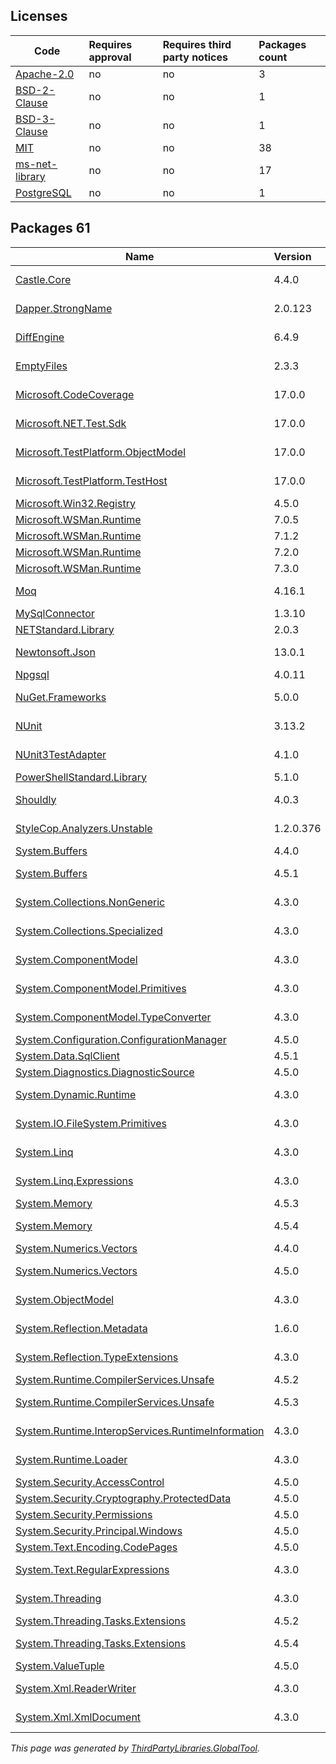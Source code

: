 Licenses
--------
	
|Code|Requires approval|Requires third party notices|Packages count|
|----------|:----|:----|:----|
|[Apache-2.0](licenses/apache-2.0)|no|no|3|
|[BSD-2-Clause](licenses/bsd-2-clause)|no|no|1|
|[BSD-3-Clause](licenses/bsd-3-clause)|no|no|1|
|[MIT](licenses/mit)|no|no|38|
|[ms-net-library](licenses/ms-net-library)|no|no|17|
|[PostgreSQL](licenses/postgresql)|no|no|1|



Packages 61
--------

|Name|Version|Source|License|Used by|
|----------|:----|:----|:----|:----|
|[Castle.Core](packages/nuget.org/castle.core/4.4.0)|4.4.0|[nuget.org](https://www.nuget.org/packages/Castle.Core/4.4.0)|[Apache-2.0](licenses/apache-2.0)|SqlDatabase internal|
|[Dapper.StrongName](packages/nuget.org/dapper.strongname/2.0.123)|2.0.123|[nuget.org](https://www.nuget.org/packages/Dapper.StrongName/2.0.123)|[Apache-2.0](licenses/apache-2.0)|SqlDatabase internal|
|[DiffEngine](packages/nuget.org/diffengine/6.4.9)|6.4.9|[nuget.org](https://www.nuget.org/packages/DiffEngine/6.4.9)|[MIT](licenses/mit)|SqlDatabase internal|
|[EmptyFiles](packages/nuget.org/emptyfiles/2.3.3)|2.3.3|[nuget.org](https://www.nuget.org/packages/EmptyFiles/2.3.3)|[MIT](licenses/mit)|SqlDatabase internal|
|[Microsoft.CodeCoverage](packages/nuget.org/microsoft.codecoverage/17.0.0)|17.0.0|[nuget.org](https://www.nuget.org/packages/Microsoft.CodeCoverage/17.0.0)|[MIT](licenses/mit)|SqlDatabase internal|
|[Microsoft.NET.Test.Sdk](packages/nuget.org/microsoft.net.test.sdk/17.0.0)|17.0.0|[nuget.org](https://www.nuget.org/packages/Microsoft.NET.Test.Sdk/17.0.0)|[MIT](licenses/mit)|SqlDatabase internal|
|[Microsoft.TestPlatform.ObjectModel](packages/nuget.org/microsoft.testplatform.objectmodel/17.0.0)|17.0.0|[nuget.org](https://www.nuget.org/packages/Microsoft.TestPlatform.ObjectModel/17.0.0)|[MIT](licenses/mit)|SqlDatabase internal|
|[Microsoft.TestPlatform.TestHost](packages/nuget.org/microsoft.testplatform.testhost/17.0.0)|17.0.0|[nuget.org](https://www.nuget.org/packages/Microsoft.TestPlatform.TestHost/17.0.0)|[MIT](licenses/mit)|SqlDatabase internal|
|[Microsoft.Win32.Registry](packages/nuget.org/microsoft.win32.registry/4.5.0)|4.5.0|[nuget.org](https://www.nuget.org/packages/Microsoft.Win32.Registry/4.5.0)|[MIT](licenses/mit)|SqlDatabase|
|[Microsoft.WSMan.Runtime](packages/nuget.org/microsoft.wsman.runtime/7.0.5)|7.0.5|[nuget.org](https://www.nuget.org/packages/Microsoft.WSMan.Runtime/7.0.5)|[MIT](licenses/mit)|SqlDatabase|
|[Microsoft.WSMan.Runtime](packages/nuget.org/microsoft.wsman.runtime/7.1.2)|7.1.2|[nuget.org](https://www.nuget.org/packages/Microsoft.WSMan.Runtime/7.1.2)|[MIT](licenses/mit)|SqlDatabase|
|[Microsoft.WSMan.Runtime](packages/nuget.org/microsoft.wsman.runtime/7.2.0)|7.2.0|[nuget.org](https://www.nuget.org/packages/Microsoft.WSMan.Runtime/7.2.0)|[MIT](licenses/mit)|SqlDatabase|
|[Microsoft.WSMan.Runtime](packages/nuget.org/microsoft.wsman.runtime/7.3.0)|7.3.0|[nuget.org](https://www.nuget.org/packages/Microsoft.WSMan.Runtime/7.3.0)|[MIT](licenses/mit)|SqlDatabase|
|[Moq](packages/nuget.org/moq/4.16.1)|4.16.1|[nuget.org](https://www.nuget.org/packages/Moq/4.16.1)|[BSD-3-Clause](licenses/bsd-3-clause)|SqlDatabase internal|
|[MySqlConnector](packages/nuget.org/mysqlconnector/1.3.10)|1.3.10|[nuget.org](https://www.nuget.org/packages/MySqlConnector/1.3.10)|[MIT](licenses/mit)|SqlDatabase|
|[NETStandard.Library](packages/nuget.org/netstandard.library/2.0.3)|2.0.3|[nuget.org](https://www.nuget.org/packages/NETStandard.Library/2.0.3)|[MIT](licenses/mit)|SqlDatabase|
|[Newtonsoft.Json](packages/nuget.org/newtonsoft.json/13.0.1)|13.0.1|[nuget.org](https://www.nuget.org/packages/Newtonsoft.Json/13.0.1)|[MIT](licenses/mit)|SqlDatabase internal|
|[Npgsql](packages/nuget.org/npgsql/4.0.11)|4.0.11|[nuget.org](https://www.nuget.org/packages/Npgsql/4.0.11)|[PostgreSQL](licenses/postgresql)|SqlDatabase|
|[NuGet.Frameworks](packages/nuget.org/nuget.frameworks/5.0.0)|5.0.0|[nuget.org](https://www.nuget.org/packages/NuGet.Frameworks/5.0.0%2b42a8779499c1d1ed2488c2e6b9e2ee6ff6107766)|[Apache-2.0](licenses/apache-2.0)|SqlDatabase internal|
|[NUnit](packages/nuget.org/nunit/3.13.2)|3.13.2|[nuget.org](https://www.nuget.org/packages/NUnit/3.13.2)|[MIT](licenses/mit)|SqlDatabase internal|
|[NUnit3TestAdapter](packages/nuget.org/nunit3testadapter/4.1.0)|4.1.0|[nuget.org](https://www.nuget.org/packages/NUnit3TestAdapter/4.1.0)|[MIT](licenses/mit)|SqlDatabase internal|
|[PowerShellStandard.Library](packages/nuget.org/powershellstandard.library/5.1.0)|5.1.0|[nuget.org](https://www.nuget.org/packages/PowerShellStandard.Library/5.1.0)|[MIT](licenses/mit)|SqlDatabase|
|[Shouldly](packages/nuget.org/shouldly/4.0.3)|4.0.3|[nuget.org](https://www.nuget.org/packages/Shouldly/4.0.3)|[BSD-2-Clause](licenses/bsd-2-clause)|SqlDatabase internal|
|[StyleCop.Analyzers.Unstable](packages/nuget.org/stylecop.analyzers.unstable/1.2.0.376)|1.2.0.376|[nuget.org](https://www.nuget.org/packages/StyleCop.Analyzers.Unstable/1.2.0.376)|[MIT](licenses/mit)|SqlDatabase internal|
|[System.Buffers](packages/nuget.org/system.buffers/4.4.0)|4.4.0|[nuget.org](https://www.nuget.org/packages/System.Buffers/4.4.0)|[MIT](licenses/mit)|SqlDatabase|
|[System.Buffers](packages/nuget.org/system.buffers/4.5.1)|4.5.1|[nuget.org](https://www.nuget.org/packages/System.Buffers/4.5.1)|[MIT](licenses/mit)|SqlDatabase internal|
|[System.Collections.NonGeneric](packages/nuget.org/system.collections.nongeneric/4.3.0)|4.3.0|[nuget.org](https://www.nuget.org/packages/System.Collections.NonGeneric/4.3.0)|[ms-net-library](licenses/ms-net-library)|SqlDatabase internal|
|[System.Collections.Specialized](packages/nuget.org/system.collections.specialized/4.3.0)|4.3.0|[nuget.org](https://www.nuget.org/packages/System.Collections.Specialized/4.3.0)|[ms-net-library](licenses/ms-net-library)|SqlDatabase internal|
|[System.ComponentModel](packages/nuget.org/system.componentmodel/4.3.0)|4.3.0|[nuget.org](https://www.nuget.org/packages/System.ComponentModel/4.3.0)|[ms-net-library](licenses/ms-net-library)|SqlDatabase internal|
|[System.ComponentModel.Primitives](packages/nuget.org/system.componentmodel.primitives/4.3.0)|4.3.0|[nuget.org](https://www.nuget.org/packages/System.ComponentModel.Primitives/4.3.0)|[ms-net-library](licenses/ms-net-library)|SqlDatabase internal|
|[System.ComponentModel.TypeConverter](packages/nuget.org/system.componentmodel.typeconverter/4.3.0)|4.3.0|[nuget.org](https://www.nuget.org/packages/System.ComponentModel.TypeConverter/4.3.0)|[ms-net-library](licenses/ms-net-library)|SqlDatabase internal|
|[System.Configuration.ConfigurationManager](packages/nuget.org/system.configuration.configurationmanager/4.5.0)|4.5.0|[nuget.org](https://www.nuget.org/packages/System.Configuration.ConfigurationManager/4.5.0)|[MIT](licenses/mit)|SqlDatabase|
|[System.Data.SqlClient](packages/nuget.org/system.data.sqlclient/4.5.1)|4.5.1|[nuget.org](https://www.nuget.org/packages/System.Data.SqlClient/4.5.1)|[MIT](licenses/mit)|SqlDatabase|
|[System.Diagnostics.DiagnosticSource](packages/nuget.org/system.diagnostics.diagnosticsource/4.5.0)|4.5.0|[nuget.org](https://www.nuget.org/packages/System.Diagnostics.DiagnosticSource/4.5.0)|[MIT](licenses/mit)|SqlDatabase|
|[System.Dynamic.Runtime](packages/nuget.org/system.dynamic.runtime/4.3.0)|4.3.0|[nuget.org](https://www.nuget.org/packages/System.Dynamic.Runtime/4.3.0)|[ms-net-library](licenses/ms-net-library)|SqlDatabase internal|
|[System.IO.FileSystem.Primitives](packages/nuget.org/system.io.filesystem.primitives/4.3.0)|4.3.0|[nuget.org](https://www.nuget.org/packages/System.IO.FileSystem.Primitives/4.3.0)|[ms-net-library](licenses/ms-net-library)|SqlDatabase internal|
|[System.Linq](packages/nuget.org/system.linq/4.3.0)|4.3.0|[nuget.org](https://www.nuget.org/packages/System.Linq/4.3.0)|[ms-net-library](licenses/ms-net-library)|SqlDatabase internal|
|[System.Linq.Expressions](packages/nuget.org/system.linq.expressions/4.3.0)|4.3.0|[nuget.org](https://www.nuget.org/packages/System.Linq.Expressions/4.3.0)|[ms-net-library](licenses/ms-net-library)|SqlDatabase internal|
|[System.Memory](packages/nuget.org/system.memory/4.5.3)|4.5.3|[nuget.org](https://www.nuget.org/packages/System.Memory/4.5.3)|[MIT](licenses/mit)|SqlDatabase|
|[System.Memory](packages/nuget.org/system.memory/4.5.4)|4.5.4|[nuget.org](https://www.nuget.org/packages/System.Memory/4.5.4)|[MIT](licenses/mit)|SqlDatabase internal|
|[System.Numerics.Vectors](packages/nuget.org/system.numerics.vectors/4.4.0)|4.4.0|[nuget.org](https://www.nuget.org/packages/System.Numerics.Vectors/4.4.0)|[MIT](licenses/mit)|SqlDatabase|
|[System.Numerics.Vectors](packages/nuget.org/system.numerics.vectors/4.5.0)|4.5.0|[nuget.org](https://www.nuget.org/packages/System.Numerics.Vectors/4.5.0)|[MIT](licenses/mit)|SqlDatabase internal|
|[System.ObjectModel](packages/nuget.org/system.objectmodel/4.3.0)|4.3.0|[nuget.org](https://www.nuget.org/packages/System.ObjectModel/4.3.0)|[ms-net-library](licenses/ms-net-library)|SqlDatabase internal|
|[System.Reflection.Metadata](packages/nuget.org/system.reflection.metadata/1.6.0)|1.6.0|[nuget.org](https://www.nuget.org/packages/System.Reflection.Metadata/1.6.0)|[MIT](licenses/mit)|SqlDatabase internal|
|[System.Reflection.TypeExtensions](packages/nuget.org/system.reflection.typeextensions/4.3.0)|4.3.0|[nuget.org](https://www.nuget.org/packages/System.Reflection.TypeExtensions/4.3.0)|[ms-net-library](licenses/ms-net-library)|SqlDatabase internal|
|[System.Runtime.CompilerServices.Unsafe](packages/nuget.org/system.runtime.compilerservices.unsafe/4.5.2)|4.5.2|[nuget.org](https://www.nuget.org/packages/System.Runtime.CompilerServices.Unsafe/4.5.2)|[MIT](licenses/mit)|SqlDatabase|
|[System.Runtime.CompilerServices.Unsafe](packages/nuget.org/system.runtime.compilerservices.unsafe/4.5.3)|4.5.3|[nuget.org](https://www.nuget.org/packages/System.Runtime.CompilerServices.Unsafe/4.5.3)|[MIT](licenses/mit)|SqlDatabase internal|
|[System.Runtime.InteropServices.RuntimeInformation](packages/nuget.org/system.runtime.interopservices.runtimeinformation/4.3.0)|4.3.0|[nuget.org](https://www.nuget.org/packages/System.Runtime.InteropServices.RuntimeInformation/4.3.0)|[ms-net-library](licenses/ms-net-library)|SqlDatabase internal|
|[System.Runtime.Loader](packages/nuget.org/system.runtime.loader/4.3.0)|4.3.0|[nuget.org](https://www.nuget.org/packages/System.Runtime.Loader/4.3.0)|[ms-net-library](licenses/ms-net-library)|SqlDatabase|
|[System.Security.AccessControl](packages/nuget.org/system.security.accesscontrol/4.5.0)|4.5.0|[nuget.org](https://www.nuget.org/packages/System.Security.AccessControl/4.5.0)|[MIT](licenses/mit)|SqlDatabase|
|[System.Security.Cryptography.ProtectedData](packages/nuget.org/system.security.cryptography.protecteddata/4.5.0)|4.5.0|[nuget.org](https://www.nuget.org/packages/System.Security.Cryptography.ProtectedData/4.5.0)|[MIT](licenses/mit)|SqlDatabase|
|[System.Security.Permissions](packages/nuget.org/system.security.permissions/4.5.0)|4.5.0|[nuget.org](https://www.nuget.org/packages/System.Security.Permissions/4.5.0)|[MIT](licenses/mit)|SqlDatabase|
|[System.Security.Principal.Windows](packages/nuget.org/system.security.principal.windows/4.5.0)|4.5.0|[nuget.org](https://www.nuget.org/packages/System.Security.Principal.Windows/4.5.0)|[MIT](licenses/mit)|SqlDatabase|
|[System.Text.Encoding.CodePages](packages/nuget.org/system.text.encoding.codepages/4.5.0)|4.5.0|[nuget.org](https://www.nuget.org/packages/System.Text.Encoding.CodePages/4.5.0)|[MIT](licenses/mit)|SqlDatabase|
|[System.Text.RegularExpressions](packages/nuget.org/system.text.regularexpressions/4.3.0)|4.3.0|[nuget.org](https://www.nuget.org/packages/System.Text.RegularExpressions/4.3.0)|[ms-net-library](licenses/ms-net-library)|SqlDatabase internal|
|[System.Threading](packages/nuget.org/system.threading/4.3.0)|4.3.0|[nuget.org](https://www.nuget.org/packages/System.Threading/4.3.0)|[ms-net-library](licenses/ms-net-library)|SqlDatabase internal|
|[System.Threading.Tasks.Extensions](packages/nuget.org/system.threading.tasks.extensions/4.5.2)|4.5.2|[nuget.org](https://www.nuget.org/packages/System.Threading.Tasks.Extensions/4.5.2)|[MIT](licenses/mit)|SqlDatabase|
|[System.Threading.Tasks.Extensions](packages/nuget.org/system.threading.tasks.extensions/4.5.4)|4.5.4|[nuget.org](https://www.nuget.org/packages/System.Threading.Tasks.Extensions/4.5.4)|[MIT](licenses/mit)|SqlDatabase internal|
|[System.ValueTuple](packages/nuget.org/system.valuetuple/4.5.0)|4.5.0|[nuget.org](https://www.nuget.org/packages/System.ValueTuple/4.5.0)|[MIT](licenses/mit)|SqlDatabase|
|[System.Xml.ReaderWriter](packages/nuget.org/system.xml.readerwriter/4.3.0)|4.3.0|[nuget.org](https://www.nuget.org/packages/System.Xml.ReaderWriter/4.3.0)|[ms-net-library](licenses/ms-net-library)|SqlDatabase internal|
|[System.Xml.XmlDocument](packages/nuget.org/system.xml.xmldocument/4.3.0)|4.3.0|[nuget.org](https://www.nuget.org/packages/System.Xml.XmlDocument/4.3.0)|[ms-net-library](licenses/ms-net-library)|SqlDatabase internal|

*This page was generated by [ThirdPartyLibraries.GlobalTool](https://github.com/max-ieremenko/ThirdPartyLibraries).*